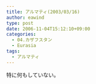 ```yaml
---
title: アルマティ(2003/03/16)
author: eawind
type: post
date: 2006-11-04T15:12:10+09:00
categories:
  - 04.カザフスタン
  - Eurasia
tags:
  - アルマティ
---
```

特に何もしていない。
